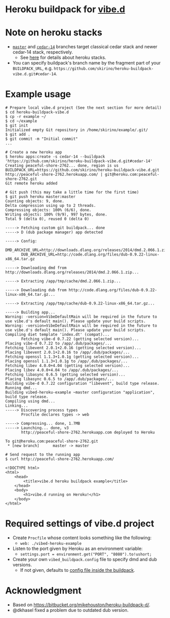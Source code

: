 # Heroku buildpack for [vibe.d](http://vibed.org/)

# Note on heroku stacks

- [`master`](https://github.com/skirino/heroku-buildpack-vibe.d/tree/master) and [`cedar-14`](https://github.com/skirino/heroku-buildpack-vibe.d/tree/cedar-14) branches target classical cedar stack and newer cedar-14 stack, respectively.
  - See [here](https://devcenter.heroku.com/articles/cedar) for details about heroku stacks.
- You can specify buildpack's branch name by the fragment part of your `BUILDPACK_URL`, e.g. `https://github.com/skirino/heroku-buildpack-vibe.d.git#cedar-14`.

# Example usage

```
# Prepare local vibe.d project (See the next section for more detail)
$ cd heroku-buildpack-vibe.d
$ cp -r example ~/
$ cd ~/example
$ git init
Initialized empty Git repository in /home/skirino/example/.git/
$ git add .
$ git commit -m "Initial commit"
...

# Create a new heroku app
$ heroku apps:create -s cedar-14 --buildpack 'https://github.com/skirino/heroku-buildpack-vibe.d.git#cedar-14'
Creating peaceful-shore-2762... done, region is us
BUILDPACK_URL=https://github.com/skirino/heroku-buildpack-vibe.d.git
http://peaceful-shore-2762.herokuapp.com/ | git@heroku.com:peaceful-shore-2762.git
Git remote heroku added

# Git push (this may take a little time for the first time)
$ git push heroku master:master
Counting objects: 9, done.
Delta compression using up to 2 threads.
Compressing objects: 100% (6/6), done.
Writing objects: 100% (9/9), 997 bytes, done.
Total 9 (delta 0), reused 0 (delta 0)

-----> Fetching custom git buildpack... done
-----> D (dub package manager) app detected

-----> Config:
       DMD_ARCHIVE_URL=http://downloads.dlang.org/releases/2014/dmd.2.066.1.zip
       DUB_ARCHIVE_URL=http://code.dlang.org/files/dub-0.9.22-linux-x86_64.tar.gz

-----> Downloading dmd from http://downloads.dlang.org/releases/2014/dmd.2.066.1.zip...

-----> Extracting /app/tmp/cache/dmd.2.066.1.zip...

-----> Downloading dub from http://code.dlang.org/files/dub-0.9.22-linux-x86_64.tar.gz...

-----> Extracting /app/tmp/cache/dub-0.9.22-linux-x86_64.tar.gz...

-----> Building app...
Warning: -version=VibeDefaultMain will be required in the future to use vibe.d's default main(). Please update your build scripts.
Warning: -version=VibeDefaultMain will be required in the future to use vibe.d's default main(). Please update your build scripts.
Compiling diet template 'index.dt' (compat)...
       Fetching vibe-d 0.7.22 (getting selected version)...
Placing vibe-d 0.7.22 to /app/.dub/packages/...
Fetching libevent 2.0.1+2.0.16 (getting selected version)...
Placing libevent 2.0.1+2.0.16 to /app/.dub/packages/...
Fetching openssl 1.1.3+1.0.1g (getting selected version)...
Placing openssl 1.1.3+1.0.1g to /app/.dub/packages/...
Fetching libev 4.0.0+4.04 (getting selected version)...
Placing libev 4.0.0+4.04 to /app/.dub/packages/...
Fetching libasync 0.6.5 (getting selected version)...
Placing libasync 0.6.5 to /app/.dub/packages/...
Building vibe-d 0.7.22 configuration "libevent", build type release.
Running dmd...
Building vibed-heroku-example ~master configuration "application", build type release.
Compiling using dmd...
Linking...
-----> Discovering process types
       Procfile declares types -> web

-----> Compressing... done, 1.7MB
-----> Launching... done, v3
       http://peaceful-shore-2762.herokuapp.com deployed to Heroku

To git@heroku.com:peaceful-shore-2762.git
 * [new branch]      master -> master

# Send request to the running app
$ curl http://peaceful-shore-2762.herokuapp.com/

<!DOCTYPE html>
<html>
	<head>
		<title>vibe.d heroku buildpack example</title>
	</head>
	<body>
		<h1>vibe.d running on Heroku!</h1>
	</body>
</html>
```

# Required settings of vibe.d project

- Create `Procfile` whose content looks something like the following:
  - `web: ./vibed-heroku-example`
- Listen to the port given by Heroku as an environment variable:
  - `settings.port = environment.get("PORT", "8080").to!ushort;`
- Create your own `vibed_buildpack.config` file to specify dmd and dub versions.
  - If not given, defaults to [config file inside the buildpack](https://github.com/skirino/heroku-buildpack-vibe.d/blob/cedar-14/vibed_buildpack.config).

# Acknowledgment

- Based on https://bitbucket.org/mikehouston/heroku-buildpack-d/.
- @dkhasel fixed a problem due to outdated dub version.
